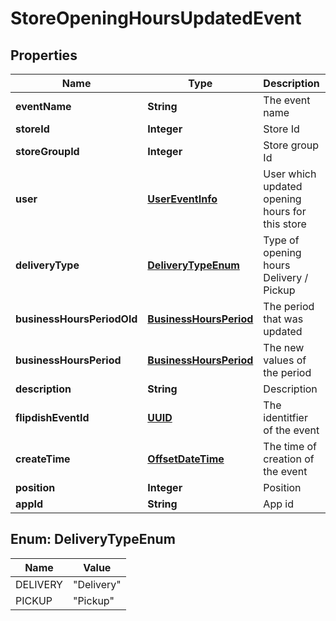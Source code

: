 
# StoreOpeningHoursUpdatedEvent

## Properties
Name | Type | Description | Notes
------------ | ------------- | ------------- | -------------
**eventName** | **String** | The event name |  [optional]
**storeId** | **Integer** | Store Id |  [optional]
**storeGroupId** | **Integer** | Store group Id |  [optional]
**user** | [**UserEventInfo**](UserEventInfo.md) | User which updated opening hours for this store |  [optional]
**deliveryType** | [**DeliveryTypeEnum**](#DeliveryTypeEnum) | Type of opening hours Delivery / Pickup |  [optional]
**businessHoursPeriodOld** | [**BusinessHoursPeriod**](BusinessHoursPeriod.md) | The period that was updated |  [optional]
**businessHoursPeriod** | [**BusinessHoursPeriod**](BusinessHoursPeriod.md) | The new values of the period |  [optional]
**description** | **String** | Description |  [optional]
**flipdishEventId** | [**UUID**](UUID.md) | The identitfier of the event |  [optional]
**createTime** | [**OffsetDateTime**](OffsetDateTime.md) | The time of creation of the event |  [optional]
**position** | **Integer** | Position |  [optional]
**appId** | **String** | App id |  [optional]


<a name="DeliveryTypeEnum"></a>
## Enum: DeliveryTypeEnum
Name | Value
---- | -----
DELIVERY | &quot;Delivery&quot;
PICKUP | &quot;Pickup&quot;



